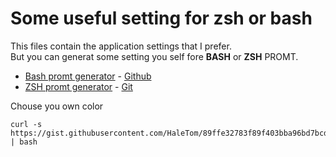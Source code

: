 # Some useful setting for zsh or bash 

This files contain the application settings that I prefer.  
But you can generat some setting you self fore **BASH** or **ZSH** PROMT.  

* [Bash promt generator](https://robotmoon.com/bash-prompt-generator/) - [Github](https://github.com/linrock/bash-prompt-generator)
* [ZSH promt generator](https://robotmoon.com/zsh-prompt-generator/)  - [Git](https://github.com/linrock/zsh-prompt-generator)

Chouse you own color

```shell
curl -s https://gist.githubusercontent.com/HaleTom/89ffe32783f89f403bba96bd7bcd1263/raw/e50a28ec54188d2413518788de6c6367ffcea4f7/print256colours.sh | bash
```
